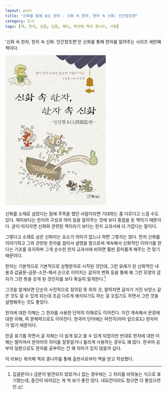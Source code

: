 ```yaml
---
layout: post
title: "신화를 통해 보는 한자 - 신화 속 한자, 한자 속 신화: 인간창조편"
category: 도서
tags: [책, 한자, 김꼴, 김끌, 꿰다, 북카페 책과 콩나무, 서평]
---
```


'신화 속 한자, 한자 속 신화: 인간창조편'은
신화를 통해 한자를 알려주는 시리즈 세번째 책이다.

![표지](/images/hanja-in-mythology-3-human-creation-book-h480.jpg)

신화를 소재로 삼았다는 점에 주목을 했던 사람이라면
기대와는 좀 다르다고 느낄 수도 있다.
재미보다는 한자의 구성과 의미 등을 알려주는 것에 보다 중점을 둔 책이기 때문이다.
굳이 따지자면 신화와 관련된 책이라기 보다는 한자 교과서에 더 가깝다는 말이다.

그렇다고 소재로 삼은 신화라는 요소가 의미가 없느냐 하면 그렇지는 않다.
먼저 신화를 이야기하고 그와 관련된 한자를 꼽아서 설명을 함으로써
계속해서 신화적인 이야기를 한다는 기조를 유지하며
그게 순수한 한자 교과서에 비하면 훨씬 흥미롭게 해주는 건 맞기 때문이다.

한자는 기본적으로 기본적으로 상형문자로 시작된 것인데,
그런 유례가 된 신화적인 내용과
갑골문-금문-소전-해서 순으로 이어지는 글자의 변화 등을 통해
왜 그런 모양의 글자가 그런 뜻을 갖게 된 것인지를 보다 확실히 알게한다.[^1]

[^1]: 갑골문이나 금문이 발견되지 않았거나 없는 경우에는 그 자리를 비워놓는 식으로 표기했는데, 중간이 비어있는 게 썩 보기 좋진 않다. 네모칸이라도 쳤으면 더 좋았으련만.

그것을 알게되면 단순히 사전적으로 정의된 뜻 외의 것,
말하자면 글자가 가진 뉘앙스 같은 것도 알 수 있게 되는데
조금 다르게 해석되기도 하는 걸 꼬집기도 하면서
그런 것을 설명해주는 것도 좋았다.

한자에 대한 이해는 그 한자를 사용한 단어의 이해로도 이어진다.
이건 계속해서 문장에 대한 이해, 즉 문해력으로도 이어진다.
한국어 단어에는 여전히(아마 앞으로도) 한자어가 많기 때문이다.

한글 표기를 하면서 글 자체는 더 쉽게 읽고 쓸 수 있게 되었지만
반대로 한자에 대한 이해는 떨어져서
한자어의 의미를 잘못알거나 틀리게 사용하는 경우도 꽤 많다.
한국어 공부의 일환으로도 한자를 공부하는 건 꽤 의미가 있지 않을까 싶다.



<div class="im im-info">
이 리뷰는 북카페 책과 콩나무를 통해 출판사로부터 책을 받고 작성했다.
</div>
